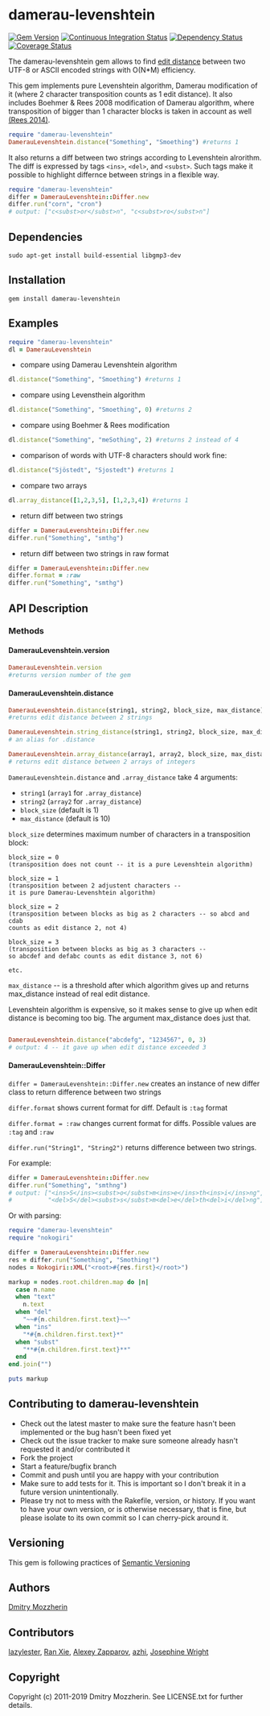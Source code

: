 # damerau-levenshtein #

[![Gem Version][gem_svg]][gem]
[![Continuous Integration Status][ci_svg]][ci]
[![Dependency Status][dep_svg]][dep]
[![Coverage Status][cov_svg]][cov]

The damerau-levenshtein gem allows to find [edit distance][ed] between two
UTF-8 or ASCII encoded strings with O(N\*M) efficiency.

This gem implements pure Levenshtein algorithm, Damerau modification of it
(where 2 character transposition counts as 1 edit distance). It also includes
Boehmer & Rees 2008 modification of Damerau algorithm, where transposition
of bigger than 1 character blocks is taken in account as well
[(Rees 2014)][rees2014].

```ruby
require "damerau-levenshtein"
DamerauLevenshtein.distance("Something", "Smoething") #returns 1
```

It also returns a diff between two strings according to Levenshtein alrorithm.
The diff is expressed by tags `<ins>`, `<del>`, and `<subst>`. Such tags make
it possible to highlight differnce between strings in a flexible way.

```ruby
require "damerau-levenshtein"
differ = DamerauLevenshtein::Differ.new
differ.run("corn", "cron")
# output: ["c<subst>or</subst>n", "c<subst>ro</subst>n"]
```

## Dependencies ##

    sudo apt-get install build-essential libgmp3-dev

## Installation ##

    gem install damerau-levenshtein

## Examples ##

```ruby
require "damerau-levenshtein"
dl = DamerauLevenshtein
```

* compare using Damerau Levenshtein algorithm

```ruby
dl.distance("Something", "Smoething") #returns 1
```

* compare using Levensthein algorithm

```ruby
dl.distance("Something", "Smoething", 0) #returns 2
```

* compare using Boehmer & Rees modification

```ruby
dl.distance("Something", "meSothing", 2) #returns 2 instead of 4
```

* comparison of words with UTF-8 characters should work fine:

```ruby
dl.distance("Sjöstedt", "Sjostedt") #returns 1
```

* compare two arrays

```ruby
dl.array_distance([1,2,3,5], [1,2,3,4]) #returns 1
```

* return diff between two strings

```ruby
differ = DamerauLevenshtein::Differ.new
differ.run("Something", "smthg")
```

* return diff between two strings in raw format

```ruby
differ = DamerauLevenshtein::Differ.new
differ.format = :raw
differ.run("Something", "smthg")
```

## API Description ##

### Methods ###

#### DamerauLevenshtein.version

```ruby
DamerauLevenshtein.version
#returns version number of the gem
```

#### DamerauLevenshtein.distance

```ruby
DamerauLevenshtein.distance(string1, string2, block_size, max_distance)
#returns edit distance between 2 strings

DamerauLevenshtein.string_distance(string1, string2, block_size, max_distance)
# an alias for .distance

DamerauLevenshtein.array_distance(array1, array2, block_size, max_distance)
# returns edit distance between 2 arrays of integers
```

`DamerauLevenshtein.distance` and `.array_distance` take 4 arguments:

* `string1` (`array1` for `.array_distance`)
* `string2` (`array2` for `.array_distance`)
* `block_size` (default is 1)
* `max_distance` (default is 10)

`block_size` determines maximum number of characters in a transposition block:

    block_size = 0
    (transposition does not count -- it is a pure Levenshtein algorithm)

    block_size = 1
    (transposition between 2 adjustent characters --
    it is pure Damerau-Levenshtein algorithm)

    block_size = 2
    (transposition between blocks as big as 2 characters -- so abcd and cdab
    counts as edit distance 2, not 4)

    block_size = 3
    (transposition between blocks as big as 3 characters --
    so abcdef and defabc counts as edit distance 3, not 6)

    etc.

`max_distance` -- is a threshold after which algorithm gives up and
returns max_distance instead of real edit distance.

Levenshtein algorithm is expensive, so it makes sense to give up when edit
distance is becoming too big. The argument max_distance does just that.

```ruby

DamerauLevenshtein.distance("abcdefg", "1234567", 0, 3)
# output: 4 -- it gave up when edit distance exceeded 3

```

#### DamerauLevenshtein::Differ

`differ = DamerauLevenshtein::Differ.new` creates an instance of new differ class to return difference between two strings

`differ.format` shows current format for diff. Default is `:tag` format

`differ.format = :raw` changes current format for diffs. Possible values are `:tag` and `:raw`

`differ.run("String1", "String2")` returns difference between two strings.

For example:

```ruby
differ = DamerauLevenshtein::Differ.new
differ.run("Something", "smthng")
# output: ["<ins>S</ins><subst>o</subst>m<ins>e</ins>th<ins>i</ins>ng",
#          "<del>S</del><subst>s</subst>m<del>e</del>th<del>i</del>ng"]

```

Or with parsing:

```ruby
require "damerau-levenshtein"
require "nokogiri"

differ = DamerauLevenshtein::Differ.new
res = differ.run("Something", "Smothing!")
nodes = Nokogiri::XML("<root>#{res.first}</root>")

markup = nodes.root.children.map do |n|
  case n.name
  when "text"
    n.text
  when "del"
    "~~#{n.children.first.text}~~"
  when "ins"
    "*#{n.children.first.text}*"
  when "subst"
    "**#{n.children.first.text}**"
  end
end.join("")

puts markup
```

## Contributing to damerau-levenshtein ##

* Check out the latest master to make sure the feature hasn't been
  implemented or the bug hasn't been fixed yet
* Check out the issue tracker to make sure someone already hasn't requested
  it and/or contributed it
* Fork the project
* Start a feature/bugfix branch
* Commit and push until you are happy with your contribution
* Make sure to add tests for it. This is important so I don't break it
  in a future version unintentionally.
* Please try not to mess with the Rakefile, version, or history. If you want
  to have your own version, or is otherwise necessary, that is fine, but please
  isolate to its own commit so I can cherry-pick around it.

## Versioning ##

This gem is following practices of [Semantic Versioning][semver]

## Authors ##

[Dmitry Mozzherin][dimus]

## Contributors ##

[lazylester][lazylester], [Ran Xie][skarlit], [Alexey Zapparov][ixti], [azhi][azhi], [Josephine Wright][jozr]

## Copyright ##

Copyright (c) 2011-2019 Dmitry Mozzherin. See LICENSE.txt for
further details.

[gem_svg]: https://badge.fury.io/rb/damerau-levenshtein.svg
[gem]: http://badge.fury.io/rb/damerau-levenshtein
[ci_svg]: https://secure.travis-ci.org/GlobalNamesArchitecture/damerau-levenshtein.svg
[ci]: http://travis-ci.org/GlobalNamesArchitecture/damerau-levenshtein
[dep_svg]: https://gemnasium.com/GlobalNamesArchitecture/damerau-levenshtein.svg
[dep]: https://gemnasium.com/GlobalNamesArchitecture/damerau-levenshtein
[cov_svg]: https://coveralls.io/repos/GlobalNamesArchitecture/damerau-levenshtein/badge.svg?branch=master
[cov]: https://coveralls.io/r/GlobalNamesArchitecture/damerau-levenshtein?branch=master
[ed]: http://en.wikipedia.org/wiki/Edit_distance
[semver]: http://semver.org/
[dimus]: https://github.com/dimus
[lazylester]: https://github.com/lazylester
[skarlit]: https://github.com/Skarlit
[ixti]: https://github.com/ixti
[azhi]: https://github.com/azhi
[jozr]: https://github.com/jozr
[rees2014]: https://dx.doi.org/10.1371/journal.pone.0107510

